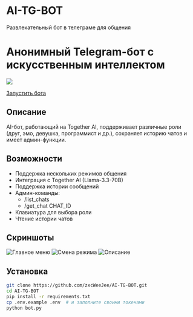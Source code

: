 # AI-TG-BOT
Развлекательный бот в телеграме для общения
# Анонимный Telegram-бот с искусственным интеллектом
![](screenshots/log.png)

[Запустить бота](https://t.me/unkownanonimusbot)

## Описание

AI-бот, работающий на Together AI, поддерживает различные роли (друг, эмо, девушка, программист и др.), сохраняет историю чатов и имеет админ-функции.

## Возможности

- Поддержка нескольких режимов общения
- Интеграция с Together AI (Llama-3.3-70B)
- Поддержка истории сообщений
- Админ-команды:
  - /list_chats
  - /get_chat CHAT_ID
- Клавиатура для выбора роли
- Чтение истории чатов

## Скриншоты

![Главное меню](screenshots/1.jpg)
![Смена режима](screenshots/mode.jpg)
![Описание](screenshots/start.jpg)

## Установка

```bash
git clone https://github.com/zxcWeeJee/AI-TG-BOT.git
cd AI-TG-BOT
pip install -r requirements.txt
cp .env.example .env  # и заполните своими токенами
python bot.py

